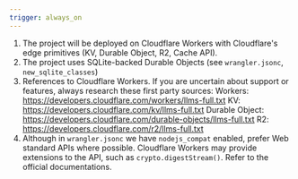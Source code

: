 ```yaml
---
trigger: always_on
---
```


1. The project will be deployed on Cloudflare Workers with Cloudflare's edge primitives (KV, Durable Object, R2, Cache API).
2. The project uses SQLite-backed Durable Objects (see `wrangler.jsonc`, `new_sqlite_classes`)
3. References to Cloudflare Workers. If you are uncertain about support or features, always research these first party sources:
   Workers: https://developers.cloudflare.com/workers/llms-full.txt
   KV: https://developers.cloudflare.com/kv/llms-full.txt
   Durable Object: https://developers.cloudflare.com/durable-objects/llms-full.txt
   R2: https://developers.cloudflare.com/r2/llms-full.txt
4. Although in `wrangler.jsonc` we have `nodejs_compat` enabled, prefer Web standard APIs where possible. Cloudflare Workers may provide extensions to the API, such as `crypto.digestStream()`. Refer to the official documentations.
